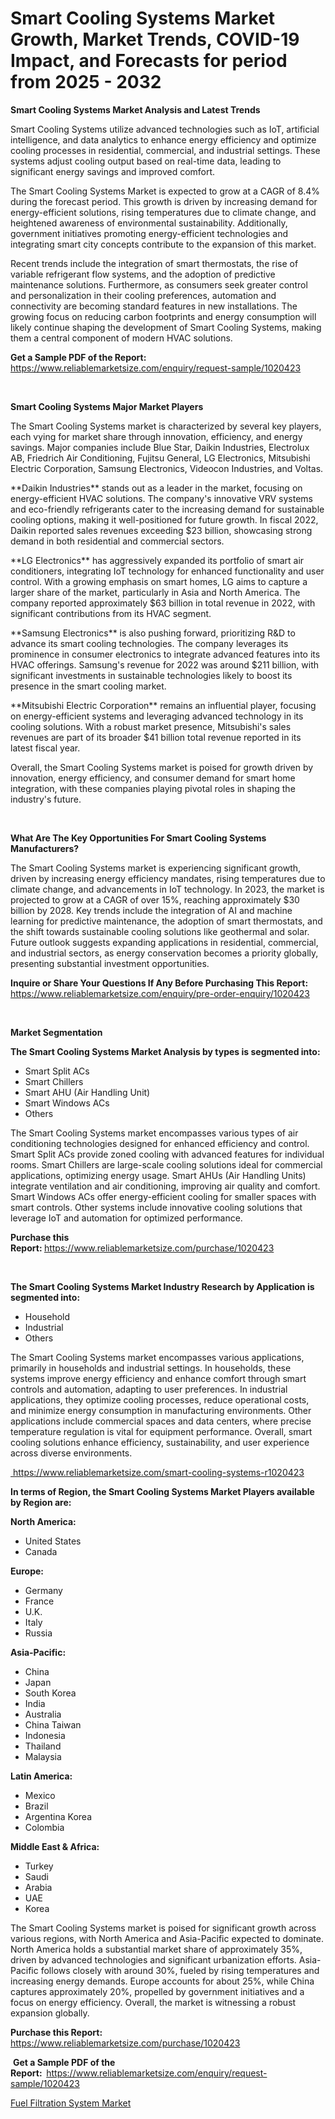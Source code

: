 <p><h1>Smart Cooling Systems Market Growth, Market Trends, COVID-19 Impact, and Forecasts for period from 2025 - 2032</h1></p><p><strong>Smart Cooling Systems Market Analysis and Latest Trends</strong></p>
<p><p>Smart Cooling Systems utilize advanced technologies such as IoT, artificial intelligence, and data analytics to enhance energy efficiency and optimize cooling processes in residential, commercial, and industrial settings. These systems adjust cooling output based on real-time data, leading to significant energy savings and improved comfort.</p><p>The Smart Cooling Systems Market is expected to grow at a CAGR of 8.4% during the forecast period. This growth is driven by increasing demand for energy-efficient solutions, rising temperatures due to climate change, and heightened awareness of environmental sustainability. Additionally, government initiatives promoting energy-efficient technologies and integrating smart city concepts contribute to the expansion of this market.</p><p>Recent trends include the integration of smart thermostats, the rise of variable refrigerant flow systems, and the adoption of predictive maintenance solutions. Furthermore, as consumers seek greater control and personalization in their cooling preferences, automation and connectivity are becoming standard features in new installations. The growing focus on reducing carbon footprints and energy consumption will likely continue shaping the development of Smart Cooling Systems, making them a central component of modern HVAC solutions.</p></p>
<p><strong>Get a Sample PDF of the Report:&nbsp;</strong> <a href="https://www.reliablemarketsize.com/enquiry/request-sample/1020423?utm_campaign=2212&utm_medium=2&utm_source=Github&utm_content=ia&utm_term=17022025&utm_id=smart-cooling-systems">https://www.reliablemarketsize.com/enquiry/request-sample/1020423</a></p>
<p>&nbsp;</p>
<p><strong>Smart Cooling Systems Major Market Players</strong></p>
<p><p>The Smart Cooling Systems market is characterized by several key players, each vying for market share through innovation, efficiency, and energy savings. Major companies include Blue Star, Daikin Industries, Electrolux AB, Friedrich Air Conditioning, Fujitsu General, LG Electronics, Mitsubishi Electric Corporation, Samsung Electronics, Videocon Industries, and Voltas.</p><p>**Daikin Industries** stands out as a leader in the market, focusing on energy-efficient HVAC solutions. The company's innovative VRV systems and eco-friendly refrigerants cater to the increasing demand for sustainable cooling options, making it well-positioned for future growth. In fiscal 2022, Daikin reported sales revenues exceeding $23 billion, showcasing strong demand in both residential and commercial sectors.</p><p>**LG Electronics** has aggressively expanded its portfolio of smart air conditioners, integrating IoT technology for enhanced functionality and user control. With a growing emphasis on smart homes, LG aims to capture a larger share of the market, particularly in Asia and North America. The company reported approximately $63 billion in total revenue in 2022, with significant contributions from its HVAC segment.</p><p>**Samsung Electronics** is also pushing forward, prioritizing R&D to advance its smart cooling technologies. The company leverages its prominence in consumer electronics to integrate advanced features into its HVAC offerings. Samsung's revenue for 2022 was around $211 billion, with significant investments in sustainable technologies likely to boost its presence in the smart cooling market.</p><p>**Mitsubishi Electric Corporation** remains an influential player, focusing on energy-efficient systems and leveraging advanced technology in its cooling solutions. With a robust market presence, Mitsubishi's sales revenues are part of its broader $41 billion total revenue reported in its latest fiscal year.</p><p>Overall, the Smart Cooling Systems market is poised for growth driven by innovation, energy efficiency, and consumer demand for smart home integration, with these companies playing pivotal roles in shaping the industry's future.</p></p>
<p>&nbsp;</p>
<p><strong>What Are The Key Opportunities For Smart Cooling Systems Manufacturers?</strong></p>
<p><p>The Smart Cooling Systems market is experiencing significant growth, driven by increasing energy efficiency mandates, rising temperatures due to climate change, and advancements in IoT technology. In 2023, the market is projected to grow at a CAGR of over 15%, reaching approximately $30 billion by 2028. Key trends include the integration of AI and machine learning for predictive maintenance, the adoption of smart thermostats, and the shift towards sustainable cooling solutions like geothermal and solar. Future outlook suggests expanding applications in residential, commercial, and industrial sectors, as energy conservation becomes a priority globally, presenting substantial investment opportunities.</p></p>
<p><strong>Inquire or Share Your Questions If Any Before Purchasing This Report:</strong> <a href="https://www.reliablemarketsize.com/enquiry/pre-order-enquiry/1020423?utm_campaign=2212&utm_medium=2&utm_source=Github&utm_content=ia&utm_term=17022025&utm_id=smart-cooling-systems">https://www.reliablemarketsize.com/enquiry/pre-order-enquiry/1020423</a></p>
<p>&nbsp;</p>
<p><strong>Market Segmentation</strong></p>
<p><strong>The Smart Cooling Systems Market Analysis by types is segmented into:</strong></p>
<p><ul><li>Smart Split ACs</li><li>Smart Chillers</li><li>Smart AHU (Air Handling Unit)</li><li>Smart Windows ACs</li><li>Others</li></ul></p>
<p><p>The Smart Cooling Systems market encompasses various types of air conditioning technologies designed for enhanced efficiency and control. Smart Split ACs provide zoned cooling with advanced features for individual rooms. Smart Chillers are large-scale cooling solutions ideal for commercial applications, optimizing energy usage. Smart AHUs (Air Handling Units) integrate ventilation and air conditioning, improving air quality and comfort. Smart Windows ACs offer energy-efficient cooling for smaller spaces with smart controls. Other systems include innovative cooling solutions that leverage IoT and automation for optimized performance.</p></p>
<p><strong>Purchase this Report:&nbsp;</strong><a href="https://www.reliablemarketsize.com/purchase/1020423?utm_campaign=2212&utm_medium=2&utm_source=Github&utm_content=ia&utm_term=17022025&utm_id=smart-cooling-systems">https://www.reliablemarketsize.com/purchase/1020423</a></p>
<p>&nbsp;</p>
<p><strong>The Smart Cooling Systems Market Industry Research by Application is segmented into:</strong></p>
<p><ul><li>Household</li><li>Industrial</li><li>Others</li></ul></p>
<p><p>The Smart Cooling Systems market encompasses various applications, primarily in households and industrial settings. In households, these systems improve energy efficiency and enhance comfort through smart controls and automation, adapting to user preferences. In industrial applications, they optimize cooling processes, reduce operational costs, and minimize energy consumption in manufacturing environments. Other applications include commercial spaces and data centers, where precise temperature regulation is vital for equipment performance. Overall, smart cooling solutions enhance efficiency, sustainability, and user experience across diverse environments.</p></p>
<p><a href="https://www.reliablemarketsize.com/smart-cooling-systems-r1020423?utm_campaign=2212&utm_medium=2&utm_source=Github&utm_content=ia&utm_term=17022025&utm_id=smart-cooling-systems">&nbsp;https://www.reliablemarketsize.com/smart-cooling-systems-r1020423</a></p>
<p><strong>In terms of Region, the Smart Cooling Systems Market Players available by Region are:</strong></p>
<p>
    <p> <strong> North America: </strong>
        <ul>
            <li>United States</li>
            <li>Canada</li>
        </ul>
        </p> 
    <p> <strong> Europe: </strong>
        <ul>
            <li>Germany</li>
            <li>France</li>
            <li>U.K.</li>
            <li>Italy</li>
            <li>Russia</li>
        </ul>
        </p> 
    <p> <strong> Asia-Pacific: </strong>
        <ul>
            <li>China</li>
            <li>Japan</li>
            <li>South Korea</li>
            <li>India</li>
            <li>Australia</li>
            <li>China Taiwan</li>
            <li>Indonesia</li>
            <li>Thailand</li>
            <li>Malaysia</li>
        </ul>
        </p> 
    <p> <strong> Latin America: </strong>
        <ul>
            <li>Mexico</li>
            <li>Brazil</li>
            <li>Argentina Korea</li>
            <li>Colombia</li>
        </ul>
        </p> 
    <p> <strong> Middle East & Africa: </strong>
        <ul>
            <li>Turkey</li>
            <li>Saudi</li>
            <li>Arabia</li>
            <li>UAE</li>
            <li>Korea</li>
        </ul>
    </p>
    </p>
<p><p>The Smart Cooling Systems market is poised for significant growth across various regions, with North America and Asia-Pacific expected to dominate. North America holds a substantial market share of approximately 35%, driven by advanced technologies and significant urbanization efforts. Asia-Pacific follows closely with around 30%, fueled by rising temperatures and increasing energy demands. Europe accounts for about 25%, while China captures approximately 20%, propelled by government initiatives and a focus on energy efficiency. Overall, the market is witnessing a robust expansion globally.</p></p>
<p><strong>Purchase this Report: </strong><a href="https://www.reliablemarketsize.com/purchase/1020423?utm_campaign=2212&utm_medium=2&utm_source=Github&utm_content=ia&utm_term=17022025&utm_id=smart-cooling-systems">https://www.reliablemarketsize.com/purchase/1020423</a></p>
<p>&nbsp;<strong>Get a Sample PDF of the Report:&nbsp;&nbsp;</strong><a href="https://www.reliablemarketsize.com/enquiry/request-sample/1020423?utm_campaign=2212&utm_medium=2&utm_source=Github&utm_content=ia&utm_term=17022025&utm_id=smart-cooling-systems">https://www.reliablemarketsize.com/enquiry/request-sample/1020423</a></p>
<p><strong></strong></p>
<p><p><a href="https://github.com/gullattedenna/Market-Research-Report-List-1/blob/main/fuel-filtration-system-market.md?utm_campaign=2212&utm_medium=2&utm_source=Github&utm_content=ia&utm_term=17022025&utm_id=smart-cooling-systems">Fuel Filtration System Market</a></p></p>